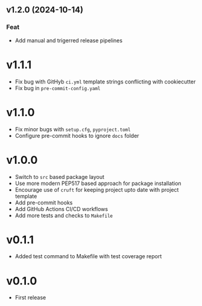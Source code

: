 ## v1.2.0 (2024-10-14)

### Feat

- Add manual and trigerred release pipelines

# v1.1.1
- Fix bug with GitHyb `ci.yml` template strings conflicting with cookiecutter
- Fix bug in `pre-commit-config.yaml`
# v1.1.0
- Fix minor bugs with `setup.cfg`, `pyproject.toml`
- Configure pre-commit hooks to ignore `docs` folder
# v1.0.0
- Switch to `src` based package layout
- Use more modern PEP517 based approach for package installation
- Encourage use of `cruft` for keeping project upto date with project template
- Add pre-commit hooks
- Add GitHub Actions CI/CD workflows
- Add more tests and checks to `Makefile`
# v0.1.1
- Added test command to Makefile with test coverage report
# v0.1.0
- First release
